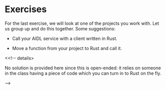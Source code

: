 # Exercises

For the last exercise, we will look at one of the projects you work with. Let us
group up and do this together. Some suggestions:

* Call your AIDL service with a client written in Rust.

* Move a function from your project to Rust and call it.

<<!-- details>

No solution is provided here since this is open-ended: it relies on someone in
the class having a piece of code which you can turn in to Rust on the fly.

</details> -->
